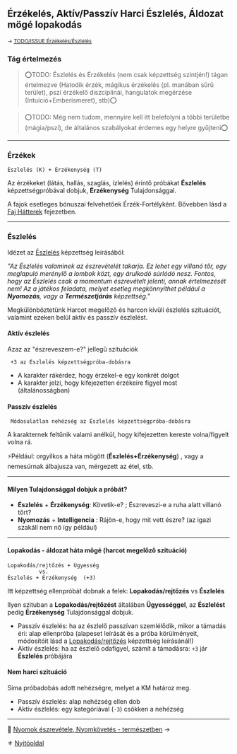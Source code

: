 ## Érzékelés, Aktív/Passzív Harci Észlelés, Áldozat mögé lopakodás

<sub>→ [TODO/ISSUE Érzékelés/Észlelés](https://github.com/kaktusztea/km100/wiki/TODO.ISSUE.erzekeles.eszleles)</sub>

### Tág értelmezés

>⭕TODO: Észlelés és Érzékelés (nem csak képzettség szintjén!) tágan értelmezve (Hatodik érzék, mágikus érzékelés (pl. manában sűrű terület), pszí érzékelő diszciplínái, hangulatok megérzése (Intuíció+Emberismeret), stb)⭕

>⭕TODO: Még nem tudom, mennyire kell itt belefolyni a többi területbe (mágia/pszí), de általános szabályokat érdemes egy helyre gyűjteni⭕

---
### Érzékek

```
Észlelés (K) + Érzékenység (T)
```

Az érzékeket (látás, hallás, szaglás, ízlelés) érintő próbákat **Észlelés** képzettségpróbával dobjuk, **Érzékenység** Tulajdonsággal.

A fajok esetleges bónuszai felvehetőek Érzék-Fortélyként. Bővebben lásd a [Faj Hátterek](021_faj_hatterek.md) fejezetben.

---
### Észlelés

Idézet az [Észlelés](kepzettsegek.vilagi/eszleles.md) képzettség leírásából:

*"Az Észlelés valaminek az észrevételét takarja. Ez lehet egy villanó tőr, egy meglapuló merénylő a lombok közt, egy árulkodó súrlódó nesz. Fontos, hogy az Észlelés csak a momentum észrevételt jelenti, annak értelmezését nem! Az a játékos feladata, melyet esetleg megkönnyíthet például a **Nyomozás**, vagy a **Természetjárás** képzettség."*

Megkülönböztetünk Harcot megelőző és harcon kívüli észlelés szituációt, valamint ezeken belül aktív és passzív észlelést.

#### Aktív észlelés

Azaz az "észreveszem-e?" jellegű szituációk
```
 +3 az Észlelés képzettségpróba-dobásra
```
- A karakter rákérdez, hogy érzékel-e egy konkrét dolgot
- A karakter jelzi, hogy kifejezetten érzékeire figyel most (általánosságban)

#### Passzív észlelés
```
 Módosulatlan nehézség az Észlelés képzettségpróba-dobásra
```

A karakternek feltűnik valami anélkül, hogy kifejezetten kereste volna/figyelt volna rá.

⚡Például: orgyilkos a háta mögött (**Észlelés+Érzékenység**) , vagy a nemesúrnak álbajusza van, mérgezett az étel, stb.

---
#### Milyen Tulajdonsággal dobjuk a próbát?

- **Észlelés** + **Érzékenység**: Követik-e? ; Észreveszi-e a ruha alatt villanó tőrt?
- **Nyomozás** + **Intelligencia** : Rájön-e, hogy mit vett észre? (az igazi szakáll nem nő így például)

---
#### Lopakodás - áldozat háta mögé (harcot megelőző szituáció)

```
Lopakodás/rejtőzés + Ügyesség
          vs.
Észlelés + Érzékenység  (+3)
```

Itt képzettség ellenpróbát dobnak a felek: **Lopakodás/rejtőzés** vs **Észlelés**

Ilyen szituban a **Lopakodás/rejtőzést** általában **Ügyességgel**, az **Észlelést** pedig **Érzékenység** Tulajdonsággal dobjuk.

- Passzív észlelés: ha az észlelő passzívan szemlélődik, mikor a támadás éri: alap ellenpróba
  (alapeset leírását és a próba körülményeit, módosítóit lásd a [Lopakodás/rejtőzés](kepzettsegek.alvilagi/lopakodas_rejtozes.md) képzettség leírásánál!)
- Aktív észlelés: ha az észlelő odafigyel, számít a támadásra: `+3` jár **Észlelés** próbájára

#### Nem harci szituáció

Sima próbadobás adott nehézségre, melyet a KM határoz meg.

- Passzív észlelés: alap nehézség ellen dob
- Aktív észlelés: egy kategóriával (`-3`) csökken a nehézség

---

🔗 [Nyomok észrevétele, Nyomkövetés - természetben](152_01_nyomok_nyomkovetes_termeszet.md) →

⚜️ [Nyitóoldal](start.md)
